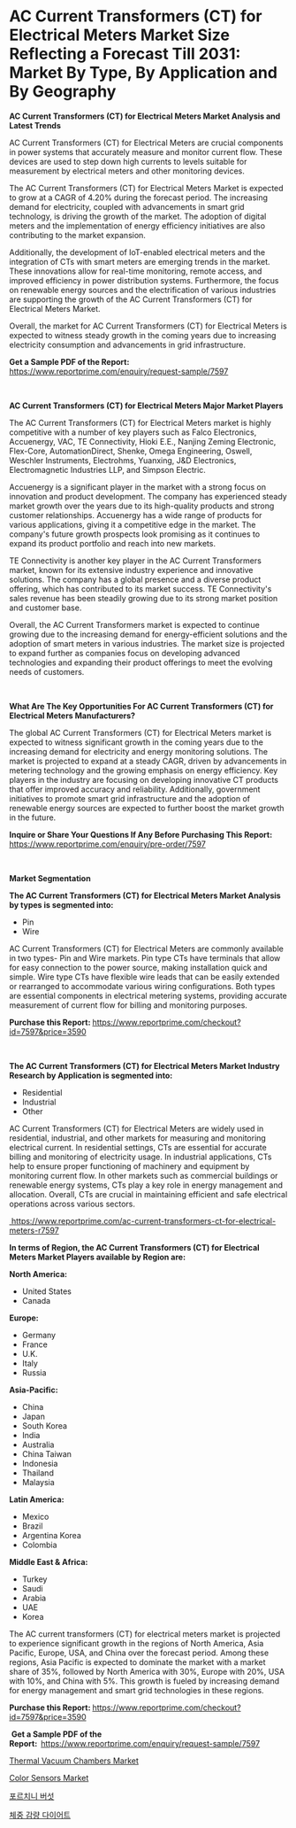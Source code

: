 <p><h1>AC Current Transformers (CT) for Electrical Meters Market Size Reflecting a Forecast Till 2031: Market By Type, By Application and By Geography</h1></p><p><strong>AC Current Transformers (CT) for Electrical Meters Market Analysis and Latest Trends</strong></p>
<p><p>AC Current Transformers (CT) for Electrical Meters are crucial components in power systems that accurately measure and monitor current flow. These devices are used to step down high currents to levels suitable for measurement by electrical meters and other monitoring devices.</p><p>The AC Current Transformers (CT) for Electrical Meters Market is expected to grow at a CAGR of 4.20% during the forecast period. The increasing demand for electricity, coupled with advancements in smart grid technology, is driving the growth of the market. The adoption of digital meters and the implementation of energy efficiency initiatives are also contributing to the market expansion.</p><p>Additionally, the development of IoT-enabled electrical meters and the integration of CTs with smart meters are emerging trends in the market. These innovations allow for real-time monitoring, remote access, and improved efficiency in power distribution systems. Furthermore, the focus on renewable energy sources and the electrification of various industries are supporting the growth of the AC Current Transformers (CT) for Electrical Meters Market.</p><p>Overall, the market for AC Current Transformers (CT) for Electrical Meters is expected to witness steady growth in the coming years due to increasing electricity consumption and advancements in grid infrastructure.</p></p>
<p><strong>Get a Sample PDF of the Report:&nbsp;</strong> <a href="https://www.reportprime.com/enquiry/request-sample/7597">https://www.reportprime.com/enquiry/request-sample/7597</a></p>
<p>&nbsp;</p>
<p><strong>AC Current Transformers (CT) for Electrical Meters Major Market Players</strong></p>
<p><p>The AC Current Transformers (CT) for Electrical Meters market is highly competitive with a number of key players such as Falco Electronics, Accuenergy, VAC, TE Connectivity, Hioki E.E., Nanjing Zeming Electronic, Flex-Core, AutomationDirect, Shenke, Omega Engineering, Oswell, Weschler Instruments, Electrohms, Yuanxing, J&D Electronics, Electromagnetic Industries LLP, and Simpson Electric.</p><p>Accuenergy is a significant player in the market with a strong focus on innovation and product development. The company has experienced steady market growth over the years due to its high-quality products and strong customer relationships. Accuenergy has a wide range of products for various applications, giving it a competitive edge in the market. The company's future growth prospects look promising as it continues to expand its product portfolio and reach into new markets.</p><p>TE Connectivity is another key player in the AC Current Transformers market, known for its extensive industry experience and innovative solutions. The company has a global presence and a diverse product offering, which has contributed to its market success. TE Connectivity's sales revenue has been steadily growing due to its strong market position and customer base.</p><p>Overall, the AC Current Transformers market is expected to continue growing due to the increasing demand for energy-efficient solutions and the adoption of smart meters in various industries. The market size is projected to expand further as companies focus on developing advanced technologies and expanding their product offerings to meet the evolving needs of customers.</p></p>
<p>&nbsp;</p>
<p><strong>What Are The Key Opportunities For AC Current Transformers (CT) for Electrical Meters Manufacturers?</strong></p>
<p><p>The global AC Current Transformers (CT) for Electrical Meters market is expected to witness significant growth in the coming years due to the increasing demand for electricity and energy monitoring solutions. The market is projected to expand at a steady CAGR, driven by advancements in metering technology and the growing emphasis on energy efficiency. Key players in the industry are focusing on developing innovative CT products that offer improved accuracy and reliability. Additionally, government initiatives to promote smart grid infrastructure and the adoption of renewable energy sources are expected to further boost the market growth in the future.</p></p>
<p><strong>Inquire or Share Your Questions If Any Before Purchasing This Report:</strong> <a href="https://www.reportprime.com/enquiry/pre-order/7597">https://www.reportprime.com/enquiry/pre-order/7597</a></p>
<p>&nbsp;</p>
<p><strong>Market Segmentation</strong></p>
<p><strong>The AC Current Transformers (CT) for Electrical Meters Market Analysis by types is segmented into:</strong></p>
<p><ul><li>Pin</li><li>Wire</li></ul></p>
<p><p>AC Current Transformers (CT) for Electrical Meters are commonly available in two types- Pin and Wire markets. Pin type CTs have terminals that allow for easy connection to the power source, making installation quick and simple. Wire type CTs have flexible wire leads that can be easily extended or rearranged to accommodate various wiring configurations. Both types are essential components in electrical metering systems, providing accurate measurement of current flow for billing and monitoring purposes.</p></p>
<p><strong>Purchase this Report:&nbsp;</strong><a href="https://www.reportprime.com/checkout?id=7597&price=3590">https://www.reportprime.com/checkout?id=7597&price=3590</a></p>
<p>&nbsp;</p>
<p><strong>The AC Current Transformers (CT) for Electrical Meters Market Industry Research by Application is segmented into:</strong></p>
<p><ul><li>Residential</li><li>Industrial</li><li>Other</li></ul></p>
<p><p>AC Current Transformers (CT) for Electrical Meters are widely used in residential, industrial, and other markets for measuring and monitoring electrical current. In residential settings, CTs are essential for accurate billing and monitoring of electricity usage. In industrial applications, CTs help to ensure proper functioning of machinery and equipment by monitoring current flow. In other markets such as commercial buildings or renewable energy systems, CTs play a key role in energy management and allocation. Overall, CTs are crucial in maintaining efficient and safe electrical operations across various sectors.</p></p>
<p><a href="https://www.reportprime.com/ac-current-transformers-ct-for-electrical-meters-r7597">&nbsp;https://www.reportprime.com/ac-current-transformers-ct-for-electrical-meters-r7597</a></p>
<p><strong>In terms of Region, the AC Current Transformers (CT) for Electrical Meters Market Players available by Region are:</strong></p>
<p>
    <p> <strong> North America: </strong>
        <ul>
            <li>United States</li>
            <li>Canada</li>
        </ul>
        </p> 
    <p> <strong> Europe: </strong>
        <ul>
            <li>Germany</li>
            <li>France</li>
            <li>U.K.</li>
            <li>Italy</li>
            <li>Russia</li>
        </ul>
        </p> 
    <p> <strong> Asia-Pacific: </strong>
        <ul>
            <li>China</li>
            <li>Japan</li>
            <li>South Korea</li>
            <li>India</li>
            <li>Australia</li>
            <li>China Taiwan</li>
            <li>Indonesia</li>
            <li>Thailand</li>
            <li>Malaysia</li>
        </ul>
        </p> 
    <p> <strong> Latin America: </strong>
        <ul>
            <li>Mexico</li>
            <li>Brazil</li>
            <li>Argentina Korea</li>
            <li>Colombia</li>
        </ul>
        </p> 
    <p> <strong> Middle East & Africa: </strong>
        <ul>
            <li>Turkey</li>
            <li>Saudi</li>
            <li>Arabia</li>
            <li>UAE</li>
            <li>Korea</li>
        </ul>
    </p>
    </p>
<p><p>The AC current transformers (CT) for electrical meters market is projected to experience significant growth in the regions of North America, Asia Pacific, Europe, USA, and China over the forecast period. Among these regions, Asia Pacific is expected to dominate the market with a market share of 35%, followed by North America with 30%, Europe with 20%, USA with 10%, and China with 5%. This growth is fueled by increasing demand for energy management and smart grid technologies in these regions.</p></p>
<p><strong>Purchase this Report: </strong><a href="https://www.reportprime.com/checkout?id=7597&price=3590">https://www.reportprime.com/checkout?id=7597&price=3590</a></p>
<p>&nbsp;<strong>Get a Sample PDF of the Report:&nbsp;&nbsp;</strong><a href="https://www.reportprime.com/enquiry/request-sample/7597">https://www.reportprime.com/enquiry/request-sample/7597</a></p>
<p><strong></strong></p>
<p><p><a href="https://github.com/rakibtthstu9900/Market-Research-Report-List-1/blob/main/thermal-vacuum-chambers-market.md">Thermal Vacuum Chambers Market</a></p><p><a href="https://github.com/ernidarwin455/Market-Research-Report-List-1/blob/main/color-sensors-market.md">Color Sensors Market</a></p><p><a href="https://github.com/sarassiksa/Market-Research-Report-List-1/blob/main/225493974666.md">포르치니 버섯</a></p><p><a href="https://medium.com/@seblakkw1_23574/%EA%B8%80%EB%A1%9C%EB%B2%8C-%EC%B2%B4%EC%A4%91-%EA%B0%90%EB%9F%89-%EB%8B%A4%EC%9D%B4%EC%96%B4%ED%8A%B8-%EC%8B%9C%EC%9E%A5-%EB%8F%99%ED%96%A5%EC%97%90-%EB%8C%80%ED%95%9C-%EC%A0%84%EB%9E%B5%EC%A0%81-%EC%9D%B8%EC%82%AC%EC%9D%B4%ED%8A%B8-2024-2031-149-%ED%8E%98%EC%9D%B4%EC%A7%80%EC%97%90-%EC%A0%95%EB%A6%AC%EB%90%98%EC%96%B4-%EC%9E%88%EC%8A%B5%EB%8B%88%EB%8B%A4-95c9e6c17404">체중 감량 다이어트</a></p></p>